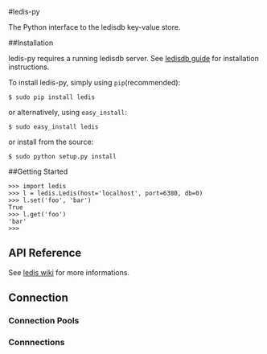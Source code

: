 #ledis-py

The Python interface to the ledisdb key-value store.


##Installation


ledis-py requires a running ledisdb server. See [ledisdb guide](https://github.com/siddontang/ledisdb#build-and-install) for installation instructions.

To install ledis-py, simply using `pip`(recommended):

```
$ sudo pip install ledis
```

or alternatively, using `easy_install`:

```
$ sudo easy_install ledis
```

or install from the source:

```
$ sudo python setup.py install 
```

##Getting Started

```
>>> import ledis
>>> l = ledis.Ledis(host='localhost', port=6380, db=0)
>>> l.set('foo', 'bar')
True
>>> l.get('foo')
'bar'
>>> 
```

## API Reference

See [ledis wiki](https://github.com/siddontang/ledisdb/wiki/Commands) for more informations.


## Connection

### Connection Pools

### Connnections

